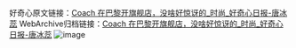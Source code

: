 好奇心原文链接：[Coach 在巴黎开旗舰店，没啥好惊讶的_时尚_好奇心日报-唐冰蕊](https://www.qdaily.com/articles/7111.html)
WebArchive归档链接：[Coach 在巴黎开旗舰店，没啥好惊讶的_时尚_好奇心日报-唐冰蕊](http://web.archive.org/web/20190623171732/https://www.qdaily.com/articles/7111.html)
![image](http://ww3.sinaimg.cn/large/007d5XDply1g3wbkdc040j30u03nt1kx)